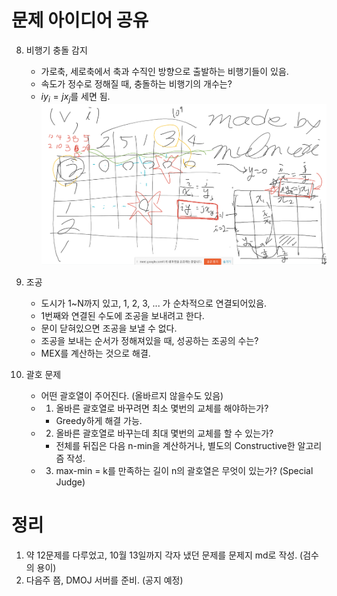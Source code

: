 # 문제 아이디어 공유

8. 비행기 충돌 감지
   * 가로축, 세로축에서 축과 수직인 방향으로 출발하는 비행기들이 있음.
   * 속도가 정수로 정해질 때, 충돌하는 비행기의 개수는?
   * $i y_i = j x_j$를 세면 됨.
    ![](./images/스크린샷,%202021-10-06%2019-27-42.png)

9. 조공
    * 도시가 1~N까지 있고, 1, 2, 3, ... 가 순차적으로 연결되어있음.
    * 1번째와 연결된 수도에 조공을 보내려고 한다.
    * 문이 닫혀있으면 조공을 보낼 수 없다.
    * 조공을 보내는 순서가 정해져있을 때, 성공하는 조공의 수는?
    * MEX를 계산하는 것으로 해결.

10. 괄호 문제
    * 어떤 괄호열이 주어진다. (올바르지 않을수도 있음)
    * 1. 올바른 괄호열로 바꾸려면 최소 몇번의 교체를 해야하는가?
      * Greedy하게 해결 가능.
    * 2. 올바른 괄호열로 바꾸는데 최대 몇번의 교체를 할 수 있는가?
      * 전체를 뒤집은 다음 n-min을 계산하거나, 별도의 Constructive한 알고리즘 작성.
    * 3. max-min = k를 만족하는 길이 n의 괄호열은 무엇이 있는가? (Special Judge)


# 정리

1. 약 12문제를 다루었고, 10월 13일까지 각자 냈던 문제를 문제지 md로 작성. (검수의 용이)
2. 다음주 쯤, DMOJ 서버를 준비. (공지 예정)